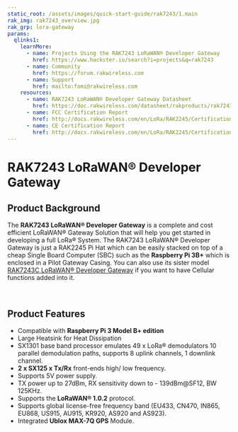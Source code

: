 ```yaml
---
static_root: /assets/images/quick-start-guide/rak7243/1.main
rak_img: rak7243_overview.jpg
rak_grp: lora-gateway
params:
  qlinks1:
    learnMore:
      - name: Projects Using the RAK7243 LoRaWAN® Developer Gateway
        href: https://www.hackster.io/search?i=projects&q=rak7243
      - name: Community
        href: https://forum.rakwireless.com
      - name: Support
        href: mailto:fomi@rakwireless.com
    resources:
      - name: RAK7243 LoRaWAN® Developer Gateway Datasheet
        href: https://doc.rakwireless.com/datasheet/rakproducts/rak7243c-pilot-gateway-datasheet
      - name: FCC Certification Report
        href: http://docs.rakwireless.com/en/LoRa/RAK2245/Certification-Report/RAK2245_FCC_Certificate.zip
      - name: CE Certification Report
        href: http://docs.rakwireless.com/en/LoRa/RAK2245/Certification-Report/RAK2245_CE_Certificate.zip
---
```


# RAK7243 LoRaWAN® Developer Gateway

<rk-img
  :src="`${$frontmatter.static_root}/rak7243_overview.jpg`"
  width="75%"
  figure-number="1"
  caption="RAK7243 LoRaWAN® Developer Gateway"
/>

## Product Background

The **RAK7243 LoRaWAN® Developer Gateway** is a complete and cost efficient LoRaWAN® Gateway Solution that will help you get started in developing a full LoRa® System. The RAK7243 LoRaWAN® Developer Gateway is just a RAK2245 Pi Hat which can be easily stacked on top of a cheap Single Board Computer (SBC) such as the **Raspberry Pi 3B+** which is enclosed in a Pilot Gateway Casing. You can also use its sister model [RAK7243C LoRaWAN® Developer Gateway](https://store.rakwireless.com/products/rak7243c-pilot-gateway) if you want to have Cellular functions added into it.

<rk-btn
  src="overview"
  label="Set up Your RAK7243 LoRaWAN® Developer Gateway"
/>

&nbsp;

<rk-quick-links :params="$page.frontmatter.params.qlinks1" />

## Product Features

- Compatible with **Raspberry Pi 3 Model B+ edition**
- Large Heatsink for Heat Dissipation
- SX1301 base band processor emulates 49 x LoRa® demodulators 10 parallel demodulation paths, supports 8 uplink channels, 1 downlink channel.
- **2 x SX125 x Tx/Rx** front-ends high/ low frequency.
- Supports 5V power supply.
- TX power up to 27dBm, RX sensitivity down to - 139dBm@SF12, BW 125KHz.
- Supports the **LoRaWAN® 1.0.2** protocol.
- Supports global license-free frequency band (EU433, CN470, IN865, EU868, US915, AU915, KR920, AS920 and AS923).
- Integrated **Ublox MAX-7Q GPS** Module.
